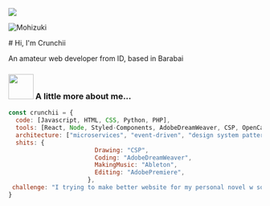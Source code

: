 [![](https://el-psy-congroo-mohi.glitch.me/count.svg)](https://glitch.com/~el-psy-congroo-mohi)
<p align="left"><img src="https://count.getloli.com/get/@mohizuki?theme=asoul" alt="Mohizuki"></p>
# Hi, I'm Crunchii

An amateur web developer from ID, based in Barabai

### <img src="https://media.giphy.com/media/VgCDAzcKvsR6OM0uWg/giphy.gif" width="50"> A little more about me...  

```javascript
const crunchii = {
  code: [Javascript, HTML, CSS, Python, PHP],
  tools: [React, Node, Styled-Components, AdobeDreamWeaver, CSP, OpenCanvas7, Ableton, AdobePremiere, Adobe],
  architecture: ["microservices", "event-driven", "design system pattern"],
  shits: {
                        Drawing: "CSP",
                        Coding: "AdobeDreamWeaver",
                        MakingMusic: "Ableton",
                        Editing: "AdobePremiere",
                      },
 challenge: "I trying to make better website for my personal novel w some features!"
}
```
